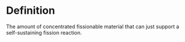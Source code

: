 # Definition

The amount of concentrated fissionable material that can just support a
self-sustaining fission reaction.
